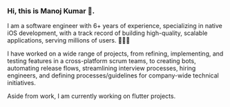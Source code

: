 ### Hi, this is Manoj Kumar 👋.

I am a software engineer with 6+ years of experience, specializing in native iOS development, with a track record of building high-quality, scalable applications, serving millions of users. 👨🏻‍💻

I have worked on a wide range of projects, from refining, implementing, and testing features in a cross-platform scrum teams, to creating bots, automating release flows, streamlining interview processes, hiring engineers, and defining processes/guidelines for company-wide technical initiatives.



Aside from work, I am currently working on flutter projects. 
